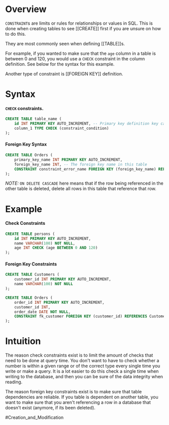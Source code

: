 # Overview
`CONSTRAINT`s are limits or rules for relationships or values in SQL. This is done when creating tables to see [[CREATE]] first if you are unsure on how to do this.

They are most commonly seen when defining [[TABLE]]s.

For example, if you wanted to make sure that the `age` column in a table is between 0 and 120, you would use a `CHECK` constraint in the column definition. See below for the syntax for this example. 

Another type of constraint is [[FOREIGN KEY]] definition. 
# Syntax
#### `CHECK` constraints.
```sql
CREATE TABLE table_name (
    id INT PRIMARY KEY AUTO_INCREMENT, -- Primary key definition key can change
    column_1 TYPE CHECK (constraint_condition)
);
```
#### Foreign Key Syntax
```sql
CREATE TABLE Orders (
    primary_key_name INT PRIMARY KEY AUTO_INCREMENT,
    foreign_key_name INT, -- The foreign key name in this table
    CONSTRAINT constraint_error_name FOREIGN KEY (foreign_key_name) REFERENCES ForeignTableName(primary_key_in_other_table) ON DELETE CASCADE
);
```

*NOTE:* `ON DELETE CASCADE` here means that if the row being referenced in the other table is deleted, delete all rows in this table that reference that row.

# Example
#### Check Constraints
```sql
CREATE TABLE persons (
    id INT PRIMARY KEY AUTO_INCREMENT,
    name VARCHAR(100) NOT NULL,
    age INT CHECK (age BETWEEN 0 AND 120)
);
```

#### Foreign Key Constraints
```sql
CREATE TABLE Customers (
    customer_id INT PRIMARY KEY AUTO_INCREMENT,
    name VARCHAR(100) NOT NULL
);

CREATE TABLE Orders (
    order_id INT PRIMARY KEY AUTO_INCREMENT,
    customer_id INT,
    order_date DATE NOT NULL,
    CONSTRAINT fk_customer FOREIGN KEY (customer_id) REFERENCES Customers(customer_id) ON DELETE CASCADE
);
```

# Intuition
The reason check constraints exist is to limit the amount of checks that need to be done at query time. You don't want to have to check whether a number is within a given range or of the correct type every single time you write or make a query. It is a lot easier to do this check a single time when writing to the database, and then you can be sure of the data integrity when reading.

The reason foreign key constraints exist is to make sure that table dependencies are reliable. If you table is dependent on another table, you want to make sure that you aren't referencing a row in a database that doesn't exist (anymore, if its been deleted).



#Creation_and_Modification